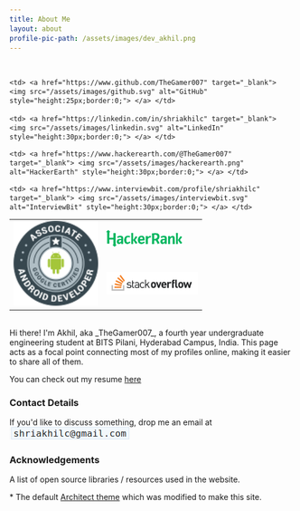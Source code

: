 ```yaml
---
title: About Me
layout: about
profile-pic-path: /assets/images/dev_akhil.png
---
```

<br/>
<table>
  <tr>
    <td rowspan="5"> <a href="https://www.credential.net/oznjxl5v" target="_blank"> <img src="/assets/images/aad.png" alt="AAD Certificate" style="height:150px;border:0;"> </a> </td>

    <td> <a href="https://www.github.com/TheGamer007" target="_blank"> <img src="/assets/images/github.svg" alt="GitHub" style="height:25px;border:0;"> </a> </td>

    <td> <a href="https://linkedin.com/in/shriakhilc" target="_blank"> <img src="/assets/images/linkedin.svg" alt="LinkedIn" style="height:30px;border:0;"> </a> </td>
  </tr>

  <tr>
    <td> <a href="https://www.hackerrank.com/thegamer007" target="_blank"> <img src="/assets/images/hackerrank.svg" alt="HackerRank" style="height:30px;border:0;"> </a> </td>

    <td> <a href="https://www.hackerearth.com/@TheGamer007" target="_blank"> <img src="/assets/images/hackerearth.png" alt="HackerEarth" style="height:30px;border:0;"> </a> </td>
  </tr>

  <tr>
    <td> <a href="https://stackoverflow.com/users/story/6698642" target="_blank"> <img src="/assets/images/stackoverflow.svg" alt="StackOverflow" style="height:40px;border:0;"> </a> </td>

    <td> <a href="https://www.interviewbit.com/profile/shriakhilc" target="_blank"> <img src="/assets/images/interviewbit.svg" alt="InterviewBit" style="height:30px;border:0;"> </a> </td>
  </tr>
</table>
<br/>
Hi there! I'm Akhil, aka _TheGamer007_, a fourth year undergraduate engineering student at BITS Pilani, Hyderabad Campus, India. This page acts as a focal point connecting most of my profiles online, making it easier to share all of them.  

You can check out my resume [here](https://drive.google.com/file/d/16BzwtIgowVthSztk45oTQLsGLpBK67TT/view?usp=sharing)

### Contact Details

If you'd like to discuss something, drop me an email at ![](/assets/images/email_id.png)

### Acknowledgements
A list of open source libraries / resources used in the website.

\* The default [Architect theme](https://github.com/pages-themes/architect) which was modified to make this site.
